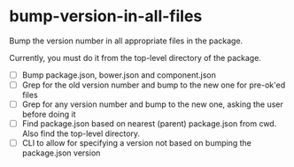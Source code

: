 # bump-version-in-all-files
Bump the version number in all appropriate files in the package.

Currently, you must do it from the top-level directory of the package.

* [ ] Bump package.json, bower.json and component.json
* [ ] Grep for the old version number and bump to the new one for pre-ok'ed files
* [ ] Grep for any version number and bump to the new one, asking the user before doing it
* [ ] Find package.json based on nearest (parent) package.json from cwd. Also find the top-level directory.
* [ ] CLI to allow for specifying a version not based on bumping the package.json version
